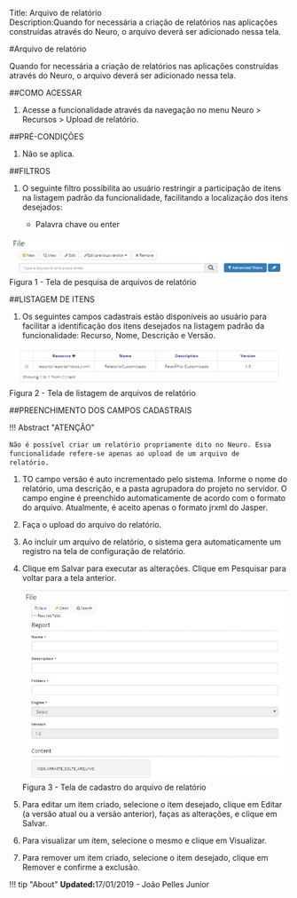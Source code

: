 Title: Arquivo de relatório  
Description:Quando for necessária a criação de relatórios nas aplicações construídas através do Neuro, o arquivo deverá ser adicionado nessa tela.  

#Arquivo de relatório   
 
Quando for necessária a criação de relatórios nas aplicações construídas através do Neuro, o arquivo deverá ser adicionado nessa tela.    

##COMO ACESSAR  
1. Acesse a funcionalidade através da navegação no menu Neuro > Recursos > Upload de relatório.   

##PRÉ-CONDIÇÕES    
1. Não se aplica.    

##FILTROS  
1. O seguinte filtro possibilita ao usuário restringir a participação de itens na listagem padrão da funcionalidade, facilitando a localização dos itens desejados:   

    * Palavra chave ou enter   

![Screenshot](images/Report-file-fig01.png)   
Figura 1 - Tela de pesquisa de arquivos de relatório     

##LISTAGEM DE ITENS  
1. Os seguintes campos cadastrais estão disponíveis ao usuário para facilitar a identificação dos itens desejados na listagem padrão da funcionalidade: Recurso, Nome, Descrição e Versão.  

![Screenshot](images/Report-file-fig02.png)   
Figura 2 - Tela de listagem de arquivos de relatório    

##PREENCHIMENTO DOS CAMPOS CADASTRAIS    

!!! Abstract "ATENÇÃO"

    Não é possível criar um relatório propriamente dito no Neuro. Essa funcionalidade refere-se apenas ao upload de um arquivo de           relatório. 
	
1. TO campo versão é auto incrementado pelo sistema. Informe o nome do relatório, uma descrição, e a pasta agrupadora do projeto no servidor. O campo engine é preenchido automaticamente de acordo com o formato do arquivo. Atualmente, é aceito apenas o formato jrxml do Jasper.    
2. Faça o upload do arquivo do relatório.  
3. Ao incluir um arquivo de relatório, o sistema gera automaticamente um registro na tela de configuração de relatório.    
4. Clique em Salvar para executar as alterações. Clique em Pesquisar para voltar para a tela anterior.   

    ![Screenshot](images/Report-file-fig03.png)  
    Figura 3 - Tela de cadastro do arquivo de relatório    

5. Para editar um item criado, selecione o item desejado, clique em Editar (a versão atual ou a versão anterior), faças as alterações, e clique em Salvar.   
6. Para visualizar um item, selecione o mesmo e clique em Visualizar.  
7. Para remover um item criado, selecione o item desejado, clique em Remover e confirme a exclusão.  


!!! tip "About"
    <b>Updated:</b>17/01/2019 - João Pelles Junior
